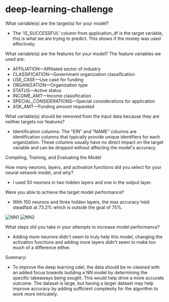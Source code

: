 # deep-learning-challenge

What variable(s) are the target(s) for your model?

* The 'IS_SUCCESSFUL' column from application_df is the target variable, this is what we are trying to predict. This shows if the money was used effectively.

What variable(s) are the features for your model?
The feature variables we used are:
* AFFILIATION—Affiliated sector of industry
* CLASSIFICATION—Government organization classification
* USE_CASE—Use case for funding
* ORGANIZATION—Organization type
* STATUS—Active status
* INCOME_AMT—Income classification
* SPECIAL_CONSIDERATIONS—Special considerations for application
* ASK_AMT—Funding amount requested

What variable(s) should be removed from the input data because they are neither targets nor features?

* Identification columns: The "EIN" and "NAME" columns are identification columns that typically provide unique identifiers for each organization. These columns usually have no direct impact on the target variable and can be dropped without affecting the model's accuracy.

Compiling, Training, and Evaluating the Model

How many neurons, layers, and activation functions did you select for your neural network model, and why?

* I used 50 neurons in two hidden layers and one in the output layer. 

Were you able to achieve the target model performance?

* With 150 neurons and three hidden layers, the max accuracy held steadfast at 73.2% which is outside the goal of 75%.

![NN1](https://github.com/phazenoize/deep-learning-challenge/assets/10499935/e5c95889-9bab-4c1f-9399-aa8c7ceab62f)
![NN2](https://github.com/phazenoize/deep-learning-challenge/assets/10499935/6fc3f18c-78ed-4008-a5bc-d52fa813366a)

 
What steps did you take in your attempts to increase model performance?

* Adding more neurons didn't seem to truly help this model, changing the activation functions and adding more layers didn't seem to make too much of a difference either.

Summary:

* To improve the deep learning odel, the data should be re-cleaned with an added focus towards building a NN model by determining the specific takeaways being sought. This would help drive a more accurate outcome. The dataset is large, but having a larger dataset may help improve accuracy by adding sufficient complexity for the algorithm to work more intricately.
